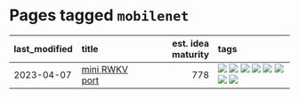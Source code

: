 # Pages tagged `mobilenet`

|last_modified|title|est. idea maturity|tags
|:---|:---|---:|:---|
|2023-04-07|[mini RWKV port](../rust_rwkv.md)|778|[![](https://img.shields.io/badge/tag-RNN-cc5ed7)](../tags/RNN.md) [![](https://img.shields.io/badge/tag-completed-a68128)](../tags/completed.md) [![](https://img.shields.io/badge/tag-experimental-6013c8)](../tags/experimental.md) [![](https://img.shields.io/badge/tag-ggml-dd597e)](../tags/ggml.md) [![](https://img.shields.io/badge/tag-mobilenet-e8ae48)](../tags/mobilenet.md) [![](https://img.shields.io/badge/tag-model_compression-b5ec2c)](../tags/model_compression.md) [![](https://img.shields.io/badge/tag-tooling-4db4d2)](../tags/tooling.md) [![](https://img.shields.io/badge/tag-wip-12eec5)](../tags/wip.md)|